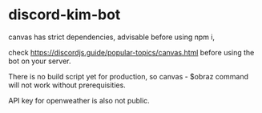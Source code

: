 # discord-kim-bot

canvas has strict dependencies, advisable before using npm i, 

check https://discordjs.guide/popular-topics/canvas.html before using the bot on your server. 

There is no build script yet for production, so canvas - $obraz command will not work without prerequisities. 

API key for openweather is also not public. 